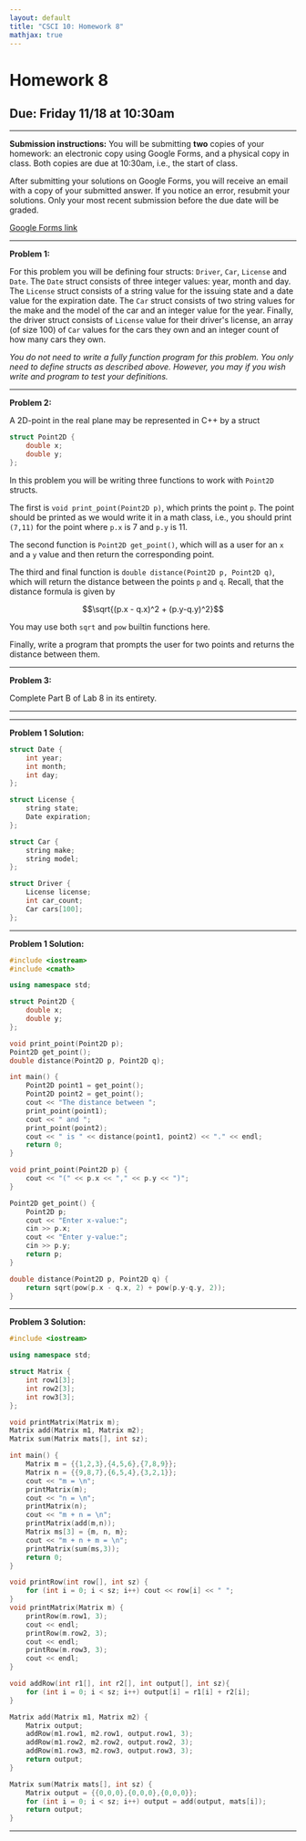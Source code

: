 ```yaml
---
layout: default
title: "CSCI 10: Homework 8"
mathjax: true
---
```


# Homework 8

## Due: Friday 11/18 at 10:30am

---

__Submission instructions:__ You will be submitting __two__ copies of your
homework: an electronic copy using Google Forms, and a physical copy in class.
Both copies are due at 10:30am, i.e., the start of class.

After submitting your solutions on Google Forms, you will receive an email with
a copy of your submitted answer. If you notice an error, resubmit your solutions.
Only your most recent submission before the due date will be graded.

[Google Forms link](https://docs.google.com/a/scu.edu/forms/d/e/1FAIpQLSclxPRl2_HbSZLRfFcB0syPsB6nq_kuCCCLCmdqhNIp3eXPSw/viewform)

---

__Problem 1:__

For this problem you will be defining four structs: `Driver`, `Car`, `License`
and `Date`. The `Date` struct consists of three integer values: year, month and day.
The `License` struct consists of a string value for the issuing state and a date
value for the expiration date. The `Car` struct consists of two string values for
the make and the model of the car and an integer value for the year. Finally, the
driver struct consists of `License` value for their driver's license, an array
(of size 100) of `Car` values for the cars they own and an integer count of how
many cars they own.

_You do not need to write a fully function program for this problem. You only
need to define structs as described above. However, you may if you wish write
and program to test your definitions._

---

__Problem 2:__

A 2D-point in the real plane may be represented in C++ by a struct

```cpp
struct Point2D {
    double x;
    double y;
};
```

In this problem you will be writing three functions to work with `Point2D` structs.

The first is `void print_point(Point2D p)`, which prints the point `p`. The point
should be printed as we would write it in a math class, i.e., you should print
`(7,11)` for the point where `p.x` is 7 and `p.y` is 11.

The second function is `Point2D get_point()`, which will as a user for an `x` and
a `y` value and then return the corresponding point.

The third and final function is `double distance(Point2D p, Point2D q)`, which
will return the distance between the points `p` and `q`. Recall, that the distance
formula is given by

$$\sqrt{(p.x - q.x)^2 + (p.y-q.y)^2}$$

You may use both `sqrt` and `pow` builtin functions here.

Finally, write a program that prompts the user for two points and returns the
distance between them.

---

__Problem 3:__

Complete Part B of Lab 8 in its entirety.

---

---

__Problem 1 Solution:__

```cpp
struct Date {
    int year;
    int month;
    int day;
};

struct License {
    string state;
    Date expiration;
};

struct Car {
    string make;
    string model;
};

struct Driver {
    License license;
    int car_count;
    Car cars[100];
};
```

---

__Problem 1 Solution:__

```cpp
#include <iostream>
#include <cmath>

using namespace std;

struct Point2D {
    double x;
    double y;
};

void print_point(Point2D p);
Point2D get_point();
double distance(Point2D p, Point2D q);

int main() {
    Point2D point1 = get_point();
    Point2D point2 = get_point();
    cout << "The distance between ";
    print_point(point1);
    cout << " and ";
    print_point(point2);
    cout << " is " << distance(point1, point2) << "." << endl;
    return 0;
}

void print_point(Point2D p) {
    cout << "(" << p.x << "," << p.y << ")";
}

Point2D get_point() {
    Point2D p;
    cout << "Enter x-value:";
    cin >> p.x;
    cout << "Enter y-value:";
    cin >> p.y;
    return p;
}

double distance(Point2D p, Point2D q) {
    return sqrt(pow(p.x - q.x, 2) + pow(p.y-q.y, 2));
}
```

---

__Problem 3 Solution:__

```cpp
#include <iostream>

using namespace std;

struct Matrix {
    int row1[3];
    int row2[3];
    int row3[3];
};

void printMatrix(Matrix m);
Matrix add(Matrix m1, Matrix m2);
Matrix sum(Matrix mats[], int sz);

int main() {
    Matrix m = {{1,2,3},{4,5,6},{7,8,9}};
    Matrix n = {{9,8,7},{6,5,4},{3,2,1}};
    cout << "m = \n";
    printMatrix(m);
    cout << "n = \n";
    printMatrix(n);
    cout << "m + n = \n";
    printMatrix(add(m,n));
    Matrix ms[3] = {m, n, m};
    cout << "m + n + m = \n";
    printMatrix(sum(ms,3));
    return 0;
}

void printRow(int row[], int sz) {
    for (int i = 0; i < sz; i++) cout << row[i] << " ";
}
void printMatrix(Matrix m) {
    printRow(m.row1, 3);
    cout << endl;
    printRow(m.row2, 3);
    cout << endl;
    printRow(m.row3, 3);
    cout << endl;
}

void addRow(int r1[], int r2[], int output[], int sz){
    for (int i = 0; i < sz; i++) output[i] = r1[i] + r2[i];
}

Matrix add(Matrix m1, Matrix m2) {
    Matrix output;
    addRow(m1.row1, m2.row1, output.row1, 3);
    addRow(m1.row2, m2.row2, output.row2, 3);
    addRow(m1.row3, m2.row3, output.row3, 3);
    return output;
}

Matrix sum(Matrix mats[], int sz) {
    Matrix output = {{0,0,0},{0,0,0},{0,0,0}};
    for (int i = 0; i < sz; i++) output = add(output, mats[i]);
    return output;
}
```

---
